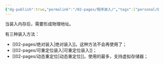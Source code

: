 ```yaml
---
{"dg-publish":true,"permalink":"/02-pages/程序装入/","tags":["personal/blog","os"]}
---
```


当装入内存后，需要形成物理地址。

有三种装入方法：
 - [[02-pages/绝对装入\|绝对装入]]。这种方法不会再使用了；
 - [[02-pages/可重定位装入\|可重定位装入]]；
 - [[02-pages/动态重定位\|动态重定位]]。使用的最多，支持虚拟存储器；